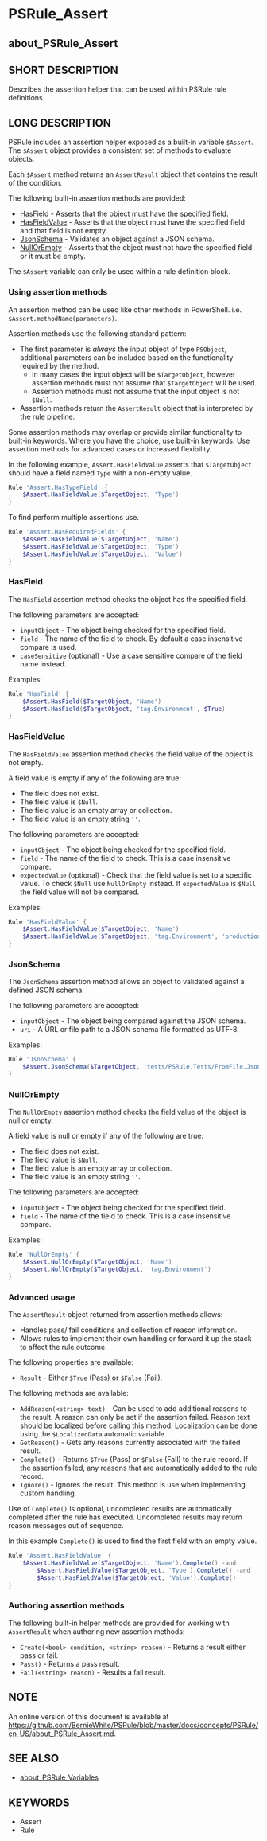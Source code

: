 # PSRule_Assert

## about_PSRule_Assert

## SHORT DESCRIPTION

Describes the assertion helper that can be used within PSRule rule definitions.

## LONG DESCRIPTION

PSRule includes an assertion helper exposed as a built-in variable `$Assert`. The `$Assert` object provides a consistent set of methods to evaluate objects.

Each `$Assert` method returns an `AssertResult` object that contains the result of the condition.

The following built-in assertion methods are provided:

- [HasField](#hasfield) - Asserts that the object must have the specified field.
- [HasFieldValue](#hasfieldvalue) - Asserts that the object must have the specified field and that field is not empty.
- [JsonSchema](#jsonschema) - Validates an object against a JSON schema.
- [NullOrEmpty](#nullorempty) - Asserts that the object must not have the specified field or it must be empty.

The `$Assert` variable can only be used within a rule definition block.

### Using assertion methods

An assertion method can be used like other methods in PowerShell. i.e. `$Assert.methodName(parameters)`.

Assertion methods use the following standard pattern:

- The first parameter is _always_ the input object of type `PSObject`, additional parameters can be included based on the functionality required by the method.
  - In many cases the input object will be `$TargetObject`, however assertion methods must not assume that `$TargetObject` will be used.
  - Assertion methods must not assume that the input object is not `$Null`.
- Assertion methods return the `AssertResult` object that is interpreted by the rule pipeline.

Some assertion methods may overlap or provide similar functionality to built-in keywords. Where you have the choice, use built-in keywords. Use assertion methods for advanced cases or increased flexibility.

In the following example, `Assert.HasFieldValue` asserts that `$TargetObject` should have a field named `Type` with a non-empty value.

```powershell
Rule 'Assert.HasTypeField' {
    $Assert.HasFieldValue($TargetObject, 'Type')
}
```

To find perform multiple assertions use.

```powershell
Rule 'Assert.HasRequiredFields' {
    $Assert.HasFieldValue($TargetObject, 'Name')
    $Assert.HasFieldValue($TargetObject, 'Type')
    $Assert.HasFieldValue($TargetObject, 'Value')
}
```

### HasField

The `HasField` assertion method checks the object has the specified field.

The following parameters are accepted:

- `inputObject` - The object being checked for the specified field.
- `field` - The name of the field to check. By default a case insensitive compare is used.
- `caseSensitive` (optional) - Use a case sensitive compare of the field name instead.

Examples:

```powershell
Rule 'HasField' {
    $Assert.HasField($TargetObject, 'Name')
    $Assert.HasField($TargetObject, 'tag.Environment', $True)
}
```

### HasFieldValue

The `HasFieldValue` assertion method checks the field value of the object is not empty.

A field value is empty if any of the following are true:

- The field does not exist.
- The field value is `$Null`.
- The field value is an empty array or collection.
- The field value is an empty string `''`.

The following parameters are accepted:

- `inputObject` - The object being checked for the specified field.
- `field` - The name of the field to check. This is a case insensitive compare.
- `expectedValue` (optional) - Check that the field value is set to a specific value. To check `$Null` use `NullOrEmpty` instead. If `expectedValue` is `$Null` the field value will not be compared.

Examples:

```powershell
Rule 'HasFieldValue' {
    $Assert.HasFieldValue($TargetObject, 'Name')
    $Assert.HasFieldValue($TargetObject, 'tag.Environment', 'production')
}
```

### JsonSchema

The `JsonSchema` assertion method allows an object to validated against a defined JSON schema.

The following parameters are accepted:

- `inputObject` - The object being compared against the JSON schema.
- `uri` - A URL or file path to a JSON schema file formatted as UTF-8.

Examples:

```powershell
Rule 'JsonSchema' {
    $Assert.JsonSchema($TargetObject, 'tests/PSRule.Tests/FromFile.Json.schema.json')
}
```

### NullOrEmpty

The `NullOrEmpty` assertion method checks the field value of the object is null or empty.

A field value is null or empty if any of the following are true:

- The field does not exist.
- The field value is `$Null`.
- The field value is an empty array or collection.
- The field value is an empty string `''`.

The following parameters are accepted:

- `inputObject` - The object being checked for the specified field.
- `field` - The name of the field to check. This is a case insensitive compare.

Examples:

```powershell
Rule 'NullOrEmpty' {
    $Assert.NullOrEmpty($TargetObject, 'Name')
    $Assert.NullOrEmpty($TargetObject, 'tag.Environment')
}
```

### Advanced usage

The `AssertResult` object returned from assertion methods allows:

- Handles pass/ fail conditions and collection of reason information.
- Allows rules to implement their own handling or forward it up the stack to affect the rule outcome.

The following properties are available:

- `Result` - Either `$True` (Pass) or `$False` (Fail).

The following methods are available:

- `AddReason(<string> text)` - Can be used to add additional reasons to the result. A reason can only be set if the assertion failed. Reason text should be localized before calling this method. Localization can be done using the `$LocalizedData` automatic variable.
- `GetReason()` - Gets any reasons currently associated with the failed result.
- `Complete()` - Returns `$True` (Pass) or `$False` (Fail) to the rule record. If the assertion failed, any reasons that are automatically added to the rule record.
- `Ignore()` - Ignores the result. This method is use when implementing custom handling.

Use of `Complete()` is optional, uncompleted results are automatically completed after the rule has executed. Uncompleted results may return reason messages out of sequence.

In this example `Complete()` is used to find the first field with an empty value.

```powershell
Rule 'Assert.HasFieldValue' {
    $Assert.HasFieldValue($TargetObject, 'Name').Complete() -and
        $Assert.HasFieldValue($TargetObject, 'Type').Complete() -and
        $Assert.HasFieldValue($TargetObject, 'Value').Complete()
}
```

### Authoring assertion methods

The following built-in helper methods are provided for working with `AssertResult` when authoring new assertion methods:

- `Create(<bool> condition, <string> reason)` - Returns a result either pass or fail.
- `Pass()` - Returns a pass result.
- `Fail(<string> reason)` - Results a fail result.

## NOTE

An online version of this document is available at https://github.com/BernieWhite/PSRule/blob/master/docs/concepts/PSRule/en-US/about_PSRule_Assert.md.

## SEE ALSO

- [about_PSRule_Variables](https://github.com/BernieWhite/PSRule/blob/master/docs/concepts/PSRule/en-US/about_PSRule_Variables.md)

## KEYWORDS

- Assert
- Rule
